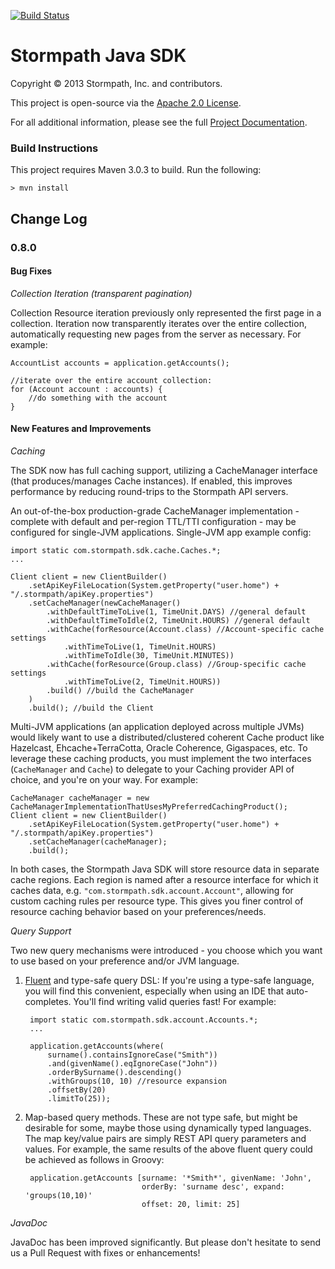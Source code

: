 [![Build Status](https://api.travis-ci.org/stormpath/stormpath-sdk-java.png?branch=master)](https://travis-ci.org/stormpath/stormpath-sdk-java)

# Stormpath Java SDK #

Copyright &copy; 2013 Stormpath, Inc. and contributors.

This project is open-source via the [Apache 2.0 License](http://www.apache.org/licenses/LICENSE-2.0).

For all additional information, please see the full [Project Documentation](https://www.stormpath.com/docs/java/product-guide).

### Build Instructions ###

This project requires Maven 3.0.3 to build.  Run the following:

`> mvn install`

## Change Log ##

### 0.8.0 ###

#### Bug Fixes ####

*Collection Iteration (transparent pagination)*

Collection Resource iteration previously only represented the first page in a collection.  Iteration now transparently iterates over the entire collection, automatically requesting new pages from the server as necessary.  For example:

    AccountList accounts = application.getAccounts();

    //iterate over the entire account collection:
    for (Account account : accounts) {
        //do something with the account
    }


#### New Features and Improvements ####

*Caching*

The SDK now has full caching support, utilizing a CacheManager interface (that produces/manages Cache instances).  If enabled, this improves performance by reducing round-trips to the Stormpath API servers.

An out-of-the-box production-grade CacheManager implementation - complete with default and per-region TTL/TTI configuration - may be configured for single-JVM applications.  Single-JVM app example config:

    import static com.stormpath.sdk.cache.Caches.*;
    ...

    Client client = new ClientBuilder()
        .setApiKeyFileLocation(System.getProperty("user.home") + "/.stormpath/apiKey.properties")
        .setCacheManager(newCacheManager()
            .withDefaultTimeToLive(1, TimeUnit.DAYS) //general default
            .withDefaultTimeToIdle(2, TimeUnit.HOURS) //general default
            .withCache(forResource(Account.class) //Account-specific cache settings
                .withTimeToLive(1, TimeUnit.HOURS)
                .withTimeToIdle(30, TimeUnit.MINUTES))
            .withCache(forResource(Group.class) //Group-specific cache settings
                .withTimeToLive(2, TimeUnit.HOURS))
            .build() //build the CacheManager
        )
        .build(); //build the Client

Multi-JVM applications (an application deployed across multiple JVMs) would likely want to use a distributed/clustered coherent Cache product like Hazelcast, Ehcache+TerraCotta, Oracle Coherence, Gigaspaces, etc.  To leverage these caching products, you must implement the two interfaces (`CacheManager` and `Cache`) to delegate to your Caching provider API of choice, and you're on your way.  For example:

    CacheManager cacheManager = new CacheManagerImplementationThatUsesMyPreferredCachingProduct();
    Client client = new ClientBuilder()
        .setApiKeyFileLocation(System.getProperty("user.home") + "/.stormpath/apiKey.properties")
        .setCacheManager(cacheManager);
        .build();

In both cases, the Stormpath Java SDK will store resource data in separate cache regions.  Each region is named after a resource interface for which it caches data, e.g. `"com.stormpath.sdk.account.Account"`, allowing for custom caching rules per resource type.  This gives you finer control of resource caching behavior based on your preferences/needs.

*Query Support*

Two new query mechanisms were introduced - you choose which you want to use based on your preference and/or JVM language.

1. [Fluent](http://en.wikipedia.org/wiki/Fluent_interface) and type-safe query DSL: If you're using a type-safe language, you will find this convenient, especially when using an IDE that auto-completes.  You'll find writing valid queries fast!  For example:

        import static com.stormpath.sdk.account.Accounts.*;
        ...
         
        application.getAccounts(where(
            surname().containsIgnoreCase("Smith"))
            .and(givenName().eqIgnoreCase("John"))
            .orderBySurname().descending()
            .withGroups(10, 10) //resource expansion
            .offsetBy(20)
            .limitTo(25));

2. Map-based query methods.  These are not type safe, but might be desirable for some, maybe those using dynamically typed languages.  The map key/value pairs are simply REST API query parameters and values.  For example, the same results of the above fluent query could be achieved as follows in Groovy:

        application.getAccounts [surname: '*Smith*', givenName: 'John',
                                 orderBy: 'surname desc', expand: 'groups(10,10)'
                                 offset: 20, limit: 25]

*JavaDoc*

JavaDoc has been improved significantly.  But please don't hesitate to send us a Pull Request with fixes or enhancements!




